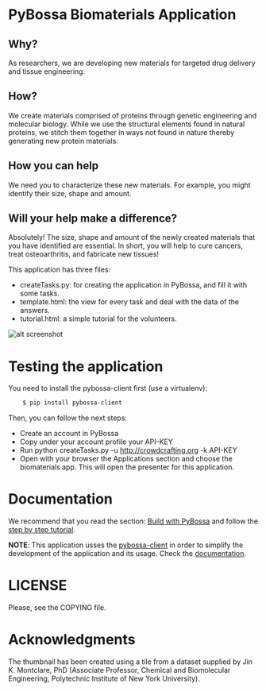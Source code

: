 PyBossa Biomaterials Application
================================

Why?
----
As researchers, we are developing new materials for targeted drug delivery and tissue engineering.

How?
----
We create materials comprised of proteins through genetic engineering and molecular biology. While we use the structural elements found in natural proteins, we stitch them together in ways not found in nature thereby generating new protein materials.

How you can help
----------------
We need you to characterize these new materials. For example, you might identify their size, shape and amount.

Will your help make a difference?
---------------------------------

Absolutely! The size, shape and amount of the newly created materials that you have identified are essential. In short, you will help to cure cancers, treat osteoarthritis, and fabricate new tissues!


This application has three files:

*  createTasks.py: for creating the application in PyBossa, and fill it with some tasks.
*  template.html: the view for every task and deal with the data of the answers.
*  tutorial.html: a simple tutorial for the volunteers.

![alt screenshot](http://i.imgur.com/7JNQ9di.png)

Testing the application
=======================

You need to install the pybossa-client first (use a virtualenv):

```bash
    $ pip install pybossa-client
```
Then, you can follow the next steps:

*  Create an account in PyBossa
*  Copy under your account profile your API-KEY
*  Run python createTasks.py -u http://crowdcrafting.org -k API-KEY
*  Open with your browser the Applications section and choose the biomaterials app. 
This will open the presenter for this application.

Documentation
=============

We recommend that you read the section: [Build with PyBossa](http://docs.pybossa.com/en/latest/build_with_pybossa.html) and follow the [step by step tutorial](http://docs.pybossa.com/en/latest/user/tutorial.html).

**NOTE**: This application usses the [pybossa-client](https://pypi.python.org/pypi/pybossa-client) in order to simplify the development of the application and its usage. Check the [documentation](http://pythonhosted.org/pybossa-client/).


LICENSE
=======

Please, see the COPYING file.


Acknowledgments
===============
The thumbnail has been created using a tile from a dataset supplied by Jin K.
Montclare, PhD (Associate Professor, Chemical and Biomolecular Engineering, Polytechnic Institute of New York University).
